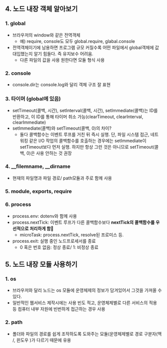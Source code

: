 ## 4. 노드 내장 객체 알아보기
### 1. global
- 브라우저의 window와 같은 전역객체
  - 예) require, console도 모두 global.require, glabal.console 
- 전역객체이기에 남용하면 프로그램 규모 커질수록 어떤 파일에서 global객체에 값 대입했는지 알기 힘들다. 즉 유지보수 어려움. 
  - 다른 파일의 값을 사용 원한다면 모듈 형식 사용                

### 2. console 
- console.dir는 console.log와 달리 객체 구조 잘 표현                        

### 3. 타이머 (global에 있음)
- setTimeout(콜백, 시간), setInterval(콜백, 시간), setImmediate(콜백)는 ID를 반환하고, 이 ID를 통해 타이머 취소 가능(clearTimeout, clearInterval, clearImmediate)
- setImmediate(콜백)와 setTimeout(콜백, 0)의 차이?
  - 둘다 콜백함수는 이벤트 루프를 거친 뒤 즉시 실행. 단, 파일 시스템 접근, 네트워킹 같은 I/O 작업의 콜백함수를 호출하는 경우에는 setImmediate이 setTimeout보다 먼저 실행. 하지만 항상 그런 것은 아니므로 setTimeout(콜백, 0)은 사용 안하는 것 권장

### 4. __filemname, __dirname
- 현재의 파일명과 파일 경로/ path모듈과 주로 함께 사용

### 5. module, exports, require

### 6. process
- process.env: dotenv와 함께 사용
- process.nextTick: 이벤트 루프가 다른 콜백함수보다 **nextTick의 콜백함수를 우선적으로 처리하게 함**
    - microTask: process.nextTick, resolve된 프로미스 등. 
- process.exit: 실행 중인 노드프로세서를 종료
  - 0 혹은 번호 없음: 정상 종료/ 1: 비정상 종료

## 5. 노드 내장 모듈 사용하기
### 1. os
- 브라우저와 달리 노드는 os 모듈에 운영체제의 정보가 담겨있어서 그것을 가져올 수 있다.
- 일반적인 웹서비스 제작시에는 사용 빈도 적고, 운영체제별로 다른 서비스의 적용 등 컴퓨터 내부 자원에 빈번하게 접근하는 경우 사용

### 2. path
- 폴더와 파일의 경로를 쉽게 조작하도록 도와주는 모듈(운영체제별로 경로 구분자(맥 /, 윈도우 \)가 다르기 때문에 유용


